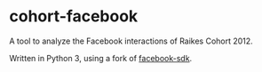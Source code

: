 # cohort-facebook

A tool to analyze the Facebook interactions of Raikes Cohort 2012.

Written in Python 3, using a fork of [facebook-sdk](https://github.com/pythonforfacebook/facebook-sdk).
